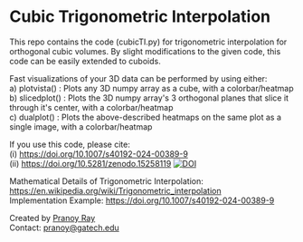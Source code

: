 # Cubic Trigonometric Interpolation

This repo contains the code (cubicTI.py) for trigonometric interpolation for orthogonal cubic volumes. By slight modifications to the given code, this code can be easily extended to cuboids.

Fast visualizations of your 3D data can be performed by using either:<br>
a) plotvista() : Plots any 3D numpy array as a cube, with a colorbar/heatmap<br>
b) slicedplot() : Plots the 3D numpy array's 3 orthogonal planes that slice it through it's center, with a colorbar/heatmap<br>
c) dualplot() : Plots the above-described heatmaps on the same plot as a single image, with a colorbar/heatmap<br>

If you use this code, please cite: <br>(i) https://doi.org/10.1007/s40192-024-00389-9 <br> (ii) https://doi.org/10.5281/zenodo.15258119 <a href="https://doi.org/10.5281/zenodo.15258119"><img src="https://zenodo.org/badge/DOI/10.5281/zenodo.15258119.svg" alt="DOI"></a>

Mathematical Details of Trigonometric Interpolation: https://en.wikipedia.org/wiki/Trigonometric_interpolation <br>
Implementation Example: https://doi.org/10.1007/s40192-024-00389-9

Created by <a href = "https://pranoy-ray.github.io/">Pranoy Ray</a> <br>
Contact: pranoy@gatech.edu
